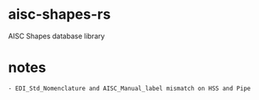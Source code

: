# aisc-shapes-rs
AISC Shapes database library

# notes
    - EDI_Std_Nomenclature and AISC_Manual_label mismatch on HSS and Pipe
